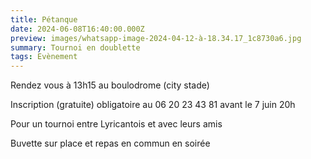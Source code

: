 ```yaml
---
title: Pétanque
date: 2024-06-08T16:40:00.000Z
preview: images/whatsapp-image-2024-04-12-à-18.34.17_1c8730a6.jpg
summary: Tournoi en doublette
tags: Evènement
---
```

Rendez vous à 13h15 au boulodrome (city stade)

Inscription (gratuite) obligatoire au 06 20 23 43 81 avant le 7 juin 20h

Pour un tournoi entre Lyricantois et avec leurs amis

Buvette sur place et repas en commun en soirée
